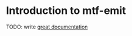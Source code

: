 # Introduction to mtf-emit

TODO: write [great documentation](http://jacobian.org/writing/great-documentation/what-to-write/)
